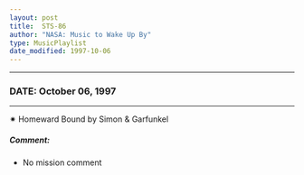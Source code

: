 ```yaml
---
layout: post
title:  STS-86
author: "NASA: Music to Wake Up By"
type: MusicPlaylist
date_modified: 1997-10-06
---
```


----
### DATE: October 06, 1997
----
✷ Homeward Bound by Simon & Garfunkel

##### Comment:
* No mission comment
